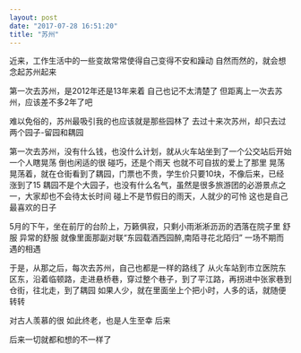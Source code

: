 ```yaml
---
layout: post
date: "2017-07-28 16:51:20"
title: "苏州"
---
```



近来，工作生活中的一些变故常常使得自己变得不安和躁动
自然而然的，就会想念起苏州起来

第一次去苏州，是2012年还是13年来着
自己也记不太清楚了
但距离上一次去苏州，应该差不多2年了吧

难以免俗的，苏州最吸引我的也应该就是那些园林了
去过十来次苏州，却只去过两个园子-留园和耦园

第一次去苏州，没有什么钱，也没什么计划，就从火车站坐到了一个公交站后开始一个人瞎晃荡
倒也闲适的很
碰巧，还是个雨天
也就不可自拔的爱上了那里
晃荡晃荡着，就在仓街看到了耦园，门票也不贵，学生价只要10块，不像后来，已经涨到了15
耦园不是个大园子，也没有什么名气，虽然是很多旅游团的必游景点之一，大家却也不会待太长时间
碰上不是节假日的雨天，人就少的可怜
这也是自己最喜欢的日子

5月的下午，坐在前厅的台阶上，万籁俱寂，只剩小雨淅淅沥沥的洒落在院子里
舒服
异常的舒服
就像里面那副对联“东园载酒西园醉,南陌寻花北陌归”
一场不期而遇的相遇

于是，从那之后，每次去苏州，自己也都是一样的路线了
从火车站到市立医院东区东，沿着临顿路，走进悬桥巷，穿过整个巷子，到了平江路，再拐进中张家巷到仓街，往北走，到了耦园
如果人少，就在里面坐上个把小时，人多的话，就随便转转

对古人羡慕的很
如此终老，也是人生至幸
后来

后来一切就都和想的不一样了